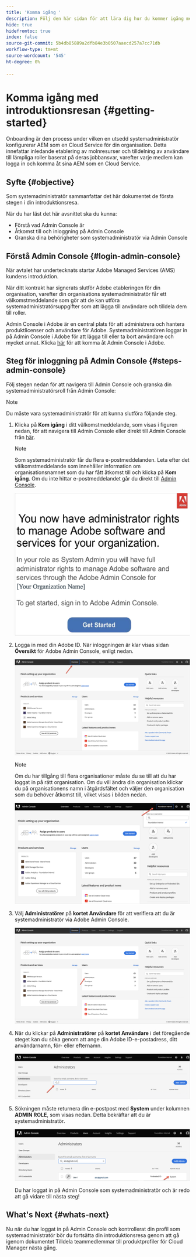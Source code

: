 ```yaml
---
title: 'Komma igång '
description: Följ den här sidan för att lära dig hur du kommer igång med en introduktionsresa
hide: true
hidefromtoc: true
index: false
source-git-commit: 5b4db85889a2dfb84e3b0507aaecd257a7cc71db
workflow-type: tm+mt
source-wordcount: '545'
ht-degree: 0%

---
```


# Komma igång med introduktionsresan {#getting-started}

Onboarding är den process under vilken en utsedd systemadministratör konfigurerar AEM som en Cloud Service för din organisation. Detta innefattar inledande etablering av molnresurser och tilldelning av användare till lämpliga roller baserat på deras jobbansvar, varefter varje medlem kan logga in och komma åt sina AEM som en Cloud Service.

## Syfte {#objective}

Som systemadministratör sammanfattar det här dokumentet de första stegen i din introduktionsresa.

När du har läst det här avsnittet ska du kunna:

* Förstå vad Admin Console är
* Åtkomst till och inloggning på Admin Console
* Granska dina behörigheter som systemadministratör via Admin Console

## Förstå Admin Console {#login-admin-console}

När avtalet har undertecknats startar Adobe Managed Services (AMS) kundens introduktion.

När ditt kontrakt har signerats slutför Adobe etableringen för din organisation, varefter din organisations systemadministratör får ett välkomstmeddelande som gör att de kan utföra systemadministratörsuppgifter som att lägga till användare och tilldela dem till roller.

Admin Console i Adobe är en central plats för att administrera och hantera produktlicenser och användare för Adobe. Systemadministratören loggar in på Admin Console i Adobe för att lägga till eller ta bort användare och mycket annat. Klicka [här](https://adminconsole.adobe.com/) för att komma åt Admin Console i Adobe.


## Steg för inloggning på Admin Console {#steps-admin-console}

Följ stegen nedan för att navigera till Admin Console och granska din systemadministratörsroll från Admin Console:

>[!NOTE]
>Du måste vara systemadministratör för att kunna slutföra följande steg.

1. Klicka på **Kom igång** i ditt välkomstmeddelande, som visas i figuren nedan, för att navigera till Admin Console eller direkt till Admin Console från [här](https://adminconsole.adobe.com).

   >[!NOTE]
   >Som systemadministratör får du flera e-postmeddelanden. Leta efter det välkomstmeddelande som innehåller information om organisationsnamnet som du har fått åtkomst till och klicka på **Kom igång**. Om du inte hittar e-postmeddelandet går du direkt till [Admin Console](https://adminconsole.adobe.com/).

   ![](/help/onboarding/onboarding-journey/assets/sys-admin-getstarted.png)

1. Logga in med din Adobe ID. När inloggningen är klar visas sidan **Översikt** för Adobe Admin Console, enligt nedan.

   ![](/help/onboarding/onboarding-journey/assets/get-started1.png)

   >[!NOTE]
   >Om du har tillgång till flera organisationer måste du se till att du har loggat in på rätt organisation. Om du vill ändra din organisation klickar du på organisationens namn i åtgärdsfältet och väljer den organisation som du behöver åtkomst till, vilket visas i bilden nedan.

   ![](/help/onboarding/onboarding-journey/assets/admin-console-orgswitch.png)

1. Välj **Administratörer** på **kortet Användare** för att verifiera att du är systemadministratör via Adobe Admin Console.

   ![](/help/onboarding/onboarding-journey/assets/get-started2.png)

1. När du klickar på **Administratörer** på **kortet Användare** i det föregående steget kan du söka genom att ange din Adobe ID-e-postadress, ditt användarnamn, för- eller efternamn.

   ![](/help/onboarding/onboarding-journey/assets/get-started3.png)

1. Sökningen måste returnera din e-postpost med **System** under kolumnen **ADMIN ROLE**, som visas nedan. Detta bekräftar att du är systemadministratör.

   ![](/help/onboarding/onboarding-journey/assets/get-started4.png)

   Du har loggat in på Admin Console som systemadministratör och är redo att gå vidare till nästa steg!

## What&#39;s Next {#whats-next}

Nu när du har loggat in på Admin Console och kontrollerat din profil som systemadministratör bör du fortsätta din introduktionsresa genom att gå igenom dokumentet Tilldela teammedlemmar till produktprofiler för Cloud Manager nästa gång.

